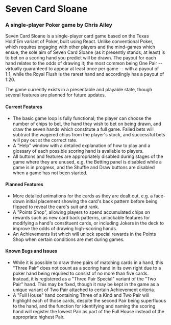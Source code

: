 # Seven Card Sloane
### A single-player Poker game by Chris Ailey

Seven Card Sloane is a single-player card game based on the Texas Hold'Em variant of Poker, built using React. Unlike conventional Poker, which requires engaging with other players and the mind-games which ensue, the sole aim of Seven Card Sloane (as it presently stands, at least) is to bet on a scoring hand you predict will be drawn. The payout for each hand relates to the odds of drawing it; the most common being One Pair -- virtually guaranteed to appear at least once per game -- with a payout of 1:1, while the Royal Flush is the rarest hand and accordingly has a payout of 1:20.

The game currently exists in a presentable and playable state, though several features are planned for future updates.

#### Current Features
* The basic game loop is fully functional; the player can choose the number of chips to bet, the hand they wish to bet on being drawn, and draw the seven hands which constitute a full game. Failed bets will subtract the wagered chips from the player's stock, and successful bets will pay out at the correct rate.
* A "Help" window with a detailed explanation of how to play and a glossary of each possible scoring hand is available to players.
* All buttons and features are appropriately disabled during stages of the game where they are unused, e.g. the Betting panel is disabled while a game is in progress, and the Shuffle and Draw buttons are disabled when a game has not been started.


#### Planned Features
* More detailed animations for the cards as they are dealt out, e.g. a face-down initial placement showing the card's back pattern before being flipped to reveal the card's suit and rank.
* A "Points Shop", allowing players to spend accumulated chips on rewards such as new card back patterns, unlockable features for modifying a hand's constituent cards, or including Jokers in the deck to improve the odds of drawing high-scoring hands.
* An Achievements list which will unlock special rewards in the Points Shop when certain conditions are met during games.


#### Known Bugs and Issues
* While it is possible to draw three pairs of matching cards in a hand, this "Three Pair" does not count as a scoring hand in its own right due to a poker hand being required to consist of no more than five cards. Instead, it is registered as a "Three Pair Special" variant of the "Two Pair" hand. This may be fixed, though it may be kept in the game as a unique variant of Two Pair attached to certain Achievement criteria.
* A "Full House" hand containing Three of a Kind and Two Pair will highlight each of those cards, despite the second Pair being superfluous to the hand, and the function for identifying and naming the scoring hand will register the lowest Pair as part of the Full House instead of the appropriate highest Pair.